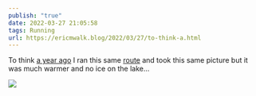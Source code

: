 ```yaml
---
publish: "true"
date: 2022-03-27 21:05:58
tags: Running
url: https://ericmwalk.blog/2022/03/27/to-think-a.html
---
```


To think [a year ago](https://ericmwalk.blog/2021/03/28/after-checking-into-our-place.html) I ran this same [route](http://www.strava.com/activities/6893543347) and took this same picture but it was much warmer and no ice on the lake...


![](https://ericmwalk.blog/uploads/2022/1321660337.jpg)
